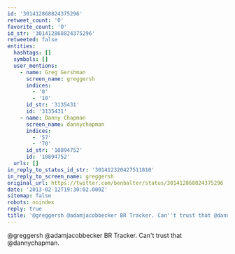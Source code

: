 ```yaml
---
id: '301412868824375296'
retweet_count: '0'
favorite_count: '0'
id_str: '301412868824375296'
retweeted: false
entities:
  hashtags: []
  symbols: []
  user_mentions:
    - name: Greg Gershman
      screen_name: greggersh
      indices:
        - '0'
        - '10'
      id_str: '3135431'
      id: '3135431'
    - name: Danny Chapman
      screen_name: dannychapman
      indices:
        - '57'
        - '70'
      id_str: '10894752'
      id: '10894752'
  urls: []
in_reply_to_status_id_str: '301412320427511810'
in_reply_to_screen_name: greggersh
original_url: https://twitter.com/benbalter/status/301412868824375296
date: '2013-02-12T19:30:02.000Z'
sitemap: false
robots: noindex
reply: true
title: '@greggersh @adamjacobbecker BR Tracker. Can''t trust that @dannychapman.'
---
```


@greggersh @adamjacobbecker BR Tracker. Can't trust that @dannychapman.